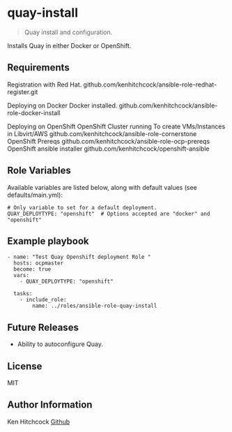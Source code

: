 quay-install
=========

> Quay install and configuration.

Installs Quay in either Docker or OpenShift.

Requirements
------------

Registration with Red Hat. 
  github.com/kenhitchcock/ansible-role-redhat-register.git

Deploying on Docker
Docker installed.
  github.com/kenhitchcock/ansible-role-docker-install

Deploying on OpenShift
OpenShift Cluster running
  To create VMs/Instances in Libvirt/AWS
  github.com/kenhitchcock/ansible-role-cornerstone
  OpenShift Prereqs
  github.com/kenhitchcock/ansible-role-ocp-prereqs
  OpenShift ansible installer
  github.com/kenhitchcock/openshift-ansible

Role Variables
--------------

Available variables are listed below, along with default values (see defaults/main.yml):

    # Only variable to set for a default deployment.
    QUAY_DEPLOYTYPE: "openshift"  # Options accepted are "docker" and "openshift"

Example playbook
----------------
    - name: "Test Quay Openshift deployment Role "
      hosts: ocpmaster
      become: true
      vars:
        - QUAY_DEPLOYTYPE: "openshift"

      tasks:
        - include_role:
            name: ../roles/ansible-role-quay-install

Future Releases
---------------

 - Ability to autoconfigure Quay.

License
-------

MIT

Author Information
------------------

Ken Hitchcock [Github](https://github.com/kenhitchcock)

